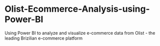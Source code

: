 # Olist-Ecommerce-Analysis-using-Power-BI
Using Power BI to analyze and visualize e-commerce data from Olist - the leading Brizilian e-commerce platform
